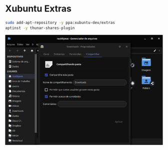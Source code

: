 # Xubuntu Extras
```bash
sudo add-apt-repository -y ppa:xubuntu-dev/extras
aptinst -y thunar-shares-plugin
```
![thunar-share](../images/thunar-share.png)